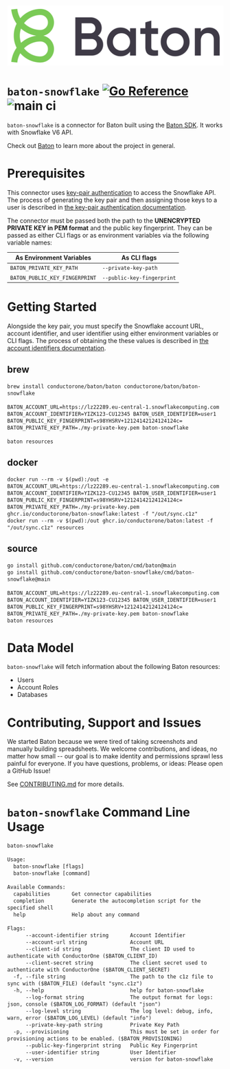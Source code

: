 ![Baton Logo](./docs/images/baton-logo.png)

# `baton-snowflake` [![Go Reference](https://pkg.go.dev/badge/github.com/conductorone/baton-snowflake.svg)](https://pkg.go.dev/github.com/conductorone/baton-snowflake) ![main ci](https://github.com/conductorone/baton-snowflake/actions/workflows/main.yaml/badge.svg)

`baton-snowflake` is a connector for Baton built using the [Baton SDK](https://github.com/conductorone/baton-sdk). It works with Snowflake V6 API.

Check out [Baton](https://github.com/conductorone/baton) to learn more about the project in general.

# Prerequisites

This connector uses 
[key-pair authentication](https://docs.snowflake.com/en/developer-guide/sql-api/authenticating#using-key-pair-authentication) 
to access the Snowflake API. The process of generating the key pair and then assigning those keys to a user is described in 
[the key-pair authentication documentation](https://docs.snowflake.com/en/user-guide/key-pair-auth). 

The connector must be passed both the path to the **UNENCRYPTED PRIVATE KEY in 
PEM format** and the public key fingerprint. They can be passed as either CLI 
flags or as environment variables via the following variable names:

| As Environment Variables       | As CLI flags               |
|--------------------------------|----------------------------|
| `BATON_PRIVATE_KEY_PATH`       | `--private-key-path`       |
| `BATON_PUBLIC_KEY_FINGERPRINT` | `--public-key-fingerprint` |


# Getting Started

Alongside the key pair, you must specify the Snowflake account URL, account identifier, and user identifier using 
either environment variables or CLI flags. The process of obtaining the these values is described in 
[the account identifiers documentation](https://docs.snowflake.com/en/user-guide/admin-account-identifier).

## brew

```
brew install conductorone/baton/baton conductorone/baton/baton-snowflake

BATON_ACCOUNT_URL=https://lz22289.eu-central-1.snowflakecomputing.com BATON_ACCOUNT_IDENTIFIER=YIZK123-CU12345 BATON_USER_IDENTIFIER=user1 BATON_PUBLIC_KEY_FINGERPRINT=s98YHSRV+12124142124124124c= BATON_PRIVATE_KEY_PATH=./my-private-key.pem baton-snowflake

baton resources
```

## docker

```
docker run --rm -v $(pwd):/out -e BATON_ACCOUNT_URL=https://lz22289.eu-central-1.snowflakecomputing.com BATON_ACCOUNT_IDENTIFIER=YIZK123-CU12345 BATON_USER_IDENTIFIER=user1 BATON_PUBLIC_KEY_FINGERPRINT=s98YHSRV+12124142124124124c= BATON_PRIVATE_KEY_PATH=./my-private-key.pem ghcr.io/conductorone/baton-snowflake:latest -f "/out/sync.c1z"
docker run --rm -v $(pwd):/out ghcr.io/conductorone/baton:latest -f "/out/sync.c1z" resources
```

## source

```
go install github.com/conductorone/baton/cmd/baton@main
go install github.com/conductorone/baton-snowflake/cmd/baton-snowflake@main

BATON_ACCOUNT_URL=https://lz22289.eu-central-1.snowflakecomputing.com BATON_ACCOUNT_IDENTIFIER=YIZK123-CU12345 BATON_USER_IDENTIFIER=user1 BATON_PUBLIC_KEY_FINGERPRINT=s98YHSRV+12124142124124124c= BATON_PRIVATE_KEY_PATH=./my-private-key.pem baton-snowflake
baton resources
```

# Data Model

`baton-snowflake` will fetch information about the following Baton resources:

- Users
- Account Roles
- Databases

# Contributing, Support and Issues

We started Baton because we were tired of taking screenshots and manually building spreadsheets. We welcome 
contributions, and ideas, no matter how small -- our goal is to make identity and permissions sprawl less painful for 
everyone. If you have questions, problems, or ideas: Please open a GitHub Issue!

See [CONTRIBUTING.md](https://github.com/ConductorOne/baton/blob/main/CONTRIBUTING.md) for more details.

# `baton-snowflake` Command Line Usage

```
baton-snowflake

Usage:
  baton-snowflake [flags]
  baton-snowflake [command]

Available Commands:
  capabilities       Get connector capabilities
  completion         Generate the autocompletion script for the specified shell
  help               Help about any command

Flags:
      --account-identifier string       Account Identifier
      --account-url string              Account URL
      --client-id string                The client ID used to authenticate with ConductorOne ($BATON_CLIENT_ID)
      --client-secret string            The client secret used to authenticate with ConductorOne ($BATON_CLIENT_SECRET)
  -f, --file string                     The path to the c1z file to sync with ($BATON_FILE) (default "sync.c1z")
  -h, --help                            help for baton-snowflake
      --log-format string               The output format for logs: json, console ($BATON_LOG_FORMAT) (default "json")
      --log-level string                The log level: debug, info, warn, error ($BATON_LOG_LEVEL) (default "info")
      --private-key-path string         Private Key Path
  -p, --provisioning                    This must be set in order for provisioning actions to be enabled. ($BATON_PROVISIONING)
      --public-key-fingerprint string   Public Key Fingerprint
      --user-identifier string          User Identifier
  -v, --version                         version for baton-snowflake
```

